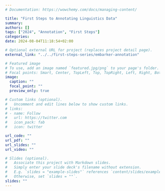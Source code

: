 ```yaml
---
# Documentation: https://wowchemy.com/docs/managing-content/

title: "First Steps to Annotating Linguistics Data"
summary: 
authors: []
tags: ["2024", "Annotation", "First Steps"]
categories: 
date: 2024-08-04T11:18:54+02:00

# Optional external URL for project (replaces project detail page).
external_link: "../../first-steps-series/embarker-annotation"

# Featured image
# To use, add an image named `featured.jpg/png` to your page's folder.
# Focal points: Smart, Center, TopLeft, Top, TopRight, Left, Right, BottomLeft, Bottom, BottomRight.
image:
  caption: ""
  focal_point: ""
  preview_only: true

# Custom links (optional).
#   Uncomment and edit lines below to show custom links.
# links:
# - name: Follow
#   url: https://twitter.com
#   icon_pack: fab
#   icon: twitter

url_code: ""
url_pdf: ""
url_slides: ""
url_video: ""

# Slides (optional).
#   Associate this project with Markdown slides.
#   Simply enter your slide deck's filename without extension.
#   E.g. `slides = "example-slides"` references `content/slides/example-slides.md`.
#   Otherwise, set `slides = ""`.
slides: ""
---
```





